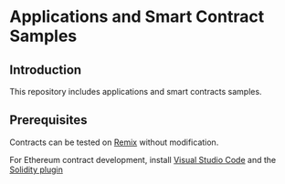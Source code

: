 # Applications and Smart Contract Samples

## Introduction

This repository includes applications and smart contracts samples.

## Prerequisites

Contracts can be tested on [Remix](https://remix.ethereum.org/) without modification.

For Ethereum contract development, install [Visual Studio Code](https://code.visualstudio.com/) and the [Solidity plugin](https://marketplace.visualstudio.com/items?itemName=JuanBlanco.solidity)
